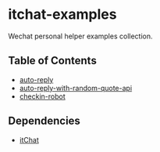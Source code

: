 # itchat-examples

Wechat personal helper examples collection.

## Table of Contents

* [auto-reply](https://github.com/discountry/itchat-examples/blob/master/examples/auto-reply-greetings.py)
* [auto-reply-with-random-quote-api](https://github.com/discountry/itchat-examples/blob/master/examples/auto-reply-greetings-with-random-quote-api.py)
* [checkin-robot](https://github.com/discountry/itchat-examples/blob/master/examples/checkin-robot.py)

## Dependencies

* [itChat](https://github.com/littlecodersh/ItChat)
